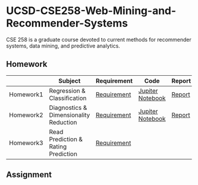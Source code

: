 # UCSD-CSE258-Web-Mining-and-Recommender-Systems
CSE 258 is a graduate course devoted to current methods for recommender systems, data mining, and predictive analytics.

## Homework

|           | Subject                                | Requirement                                                  | Code                                                         | Report                                                       |
| --------- | -------------------------------------- | ------------------------------------------------------------ | ------------------------------------------------------------ | ------------------------------------------------------------ |
| Homework1 | Regression & Classification            | [Requirement](https://github.com/Rshcaroline/UCSD-CSE258-Web-Mining-and-Recommender-Systems/blob/master/Homework1/homework1.pdf) | [Jupiter Notebook](https://github.com/Rshcaroline/UCSD-CSE258-Web-Mining-and-Recommender-Systems/blob/master/Homework1/homework1.ipynb) | [Report](https://github.com/Rshcaroline/UCSD-CSE258-Web-Mining-and-Recommender-Systems/blob/master/Homework1/report/homework1.pdf) |
| Homework2 | Diagnostics & Dimensionality Reduction | [Requirement](https://github.com/Rshcaroline/UCSD-CSE258-Web-Mining-and-Recommender-Systems/blob/master/Homework2/homework2.pdf) | [Jupiter Notebook](https://github.com/Rshcaroline/UCSD-CSE258-Web-Mining-and-Recommender-Systems/blob/master/Homework2/homework2.ipynb) | [Report](https://github.com/Rshcaroline/UCSD-CSE258-Web-Mining-and-Recommender-Systems/blob/master/Homework2/report/homework2.pdf) |
| Homework3 | Read Prediction & Rating Prediction    | [Requirement](https://github.com/Rshcaroline/UCSD-CSE258-Web-Mining-and-Recommender-Systems/blob/master/Homework3/homework3.pdf) |                                                              |                                                              |

## Assignment

